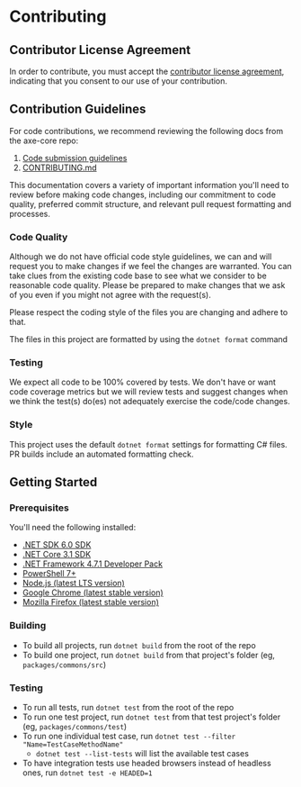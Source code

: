 # Contributing

## Contributor License Agreement

In order to contribute, you must accept the [contributor license agreement](https://cla-assistant.io/dequelabs/axe-core-nuget), indicating that you consent to our use of your contribution. 

## Contribution Guidelines

For code contributions, we recommend reviewing the following docs from the axe-core repo:
1. [Code submission guidelines](https://github.com/dequelabs/axe-core/blob/develop/doc/code-submission-guidelines.md) 
2. [CONTRIBUTING.md](https://github.com/dequelabs/axe-core/blob/develop/CONTRIBUTING.md) 

This documentation covers a variety of important information you'll need to review before making code changes, including our commitment to code quality, preferred commit structure, and relevant pull request formatting and processes. 

### Code Quality

Although we do not have official code style guidelines, we can and will request you to make changes if we feel the changes are warranted. You can take clues from the existing code base to see what we consider to be reasonable code quality. Please be prepared to make changes that we ask of you even if you might not agree with the request(s).

Please respect the coding style of the files you are changing and adhere to that.

The files in this project are formatted by using the `dotnet format` command

### Testing

We expect all code to be 100% covered by tests. We don't have or want code coverage metrics but we will review tests and suggest changes when we think the test(s) do(es) not adequately exercise the code/code changes.

### Style

This project uses the default `dotnet format` settings for formatting C# files. PR builds include an automated formatting check.

## Getting Started

### Prerequisites

You'll need the following installed:

* [.NET SDK 6.0 SDK](https://dotnet.microsoft.com/en-us/download/dotnet/6.0)
* [.NET Core 3.1 SDK](https://dotnet.microsoft.com/en-us/download/dotnet/3.1)
* [.NET Framework 4.7.1 Developer Pack](https://dotnet.microsoft.com/en-us/download/dotnet-framework/net471)
* [PowerShell 7+](https://docs.microsoft.com/en-us/powershell/scripting/install/installing-powershell)
* [Node.js (latest LTS version)](https://nodejs.org)
* [Google Chrome (latest stable version)](https://www.google.com/chrome/downloads)
* [Mozilla Firefox (latest stable version)](https://www.mozilla.org/firefox)

### Building

* To build all projects, run `dotnet build` from the root of the repo
* To build one project, run `dotnet build` from that project's folder (eg, `packages/commons/src`)

### Testing

* To run all tests, run `dotnet test` from the root of the repo
* To run one test project, run `dotnet test` from that test project's folder (eg, `packages/commons/test`)
* To run one individual test case, run `dotnet test --filter "Name=TestCaseMethodName"`
  * `dotnet test --list-tests` will list the available test cases
* To have integration tests use headed browsers instead of headless ones, run `dotnet test -e HEADED=1`
